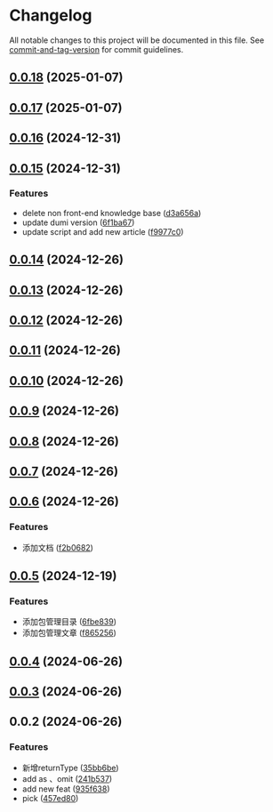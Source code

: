 # Changelog

All notable changes to this project will be documented in this file. See [commit-and-tag-version](https://github.com/absolute-version/commit-and-tag-version) for commit guidelines.

## [0.0.18](https://github.com/dai1254473705/fe-interview/compare/v0.0.17...v0.0.18) (2025-01-07)

## [0.0.17](https://github.com/dai1254473705/fe-interview/compare/v0.0.16...v0.0.17) (2025-01-07)

## [0.0.16](https://github.com/dai1254473705/fe-interview/compare/v0.0.15...v0.0.16) (2024-12-31)

## [0.0.15](https://github.com/dai1254473705/fe-interview/compare/v0.0.14...v0.0.15) (2024-12-31)


### Features

* delete non front-end knowledge base ([d3a656a](https://github.com/dai1254473705/fe-interview/commit/d3a656a59fe365e193cd3b496c4d9ab2ff755822))
* update dumi version ([6f1ba67](https://github.com/dai1254473705/fe-interview/commit/6f1ba674cece291efeffb2aed8d3ccc0d5e11bd5))
* update script and add new article ([f9977c0](https://github.com/dai1254473705/fe-interview/commit/f9977c0f73b2f87c4606fc97fd21442d2d95b33c))

## [0.0.14](https://github.com/dai1254473705/fe-interview/compare/v0.0.13...v0.0.14) (2024-12-26)

## [0.0.13](https://github.com/dai1254473705/fe-interview/compare/v0.0.12...v0.0.13) (2024-12-26)

## [0.0.12](https://github.com/dai1254473705/fe-interview/compare/v0.0.11...v0.0.12) (2024-12-26)

## [0.0.11](https://github.com/dai1254473705/fe-interview/compare/v0.0.10...v0.0.11) (2024-12-26)

## [0.0.10](https://github.com/dai1254473705/fe-interview/compare/v0.0.9...v0.0.10) (2024-12-26)

## [0.0.9](https://github.com/dai1254473705/fe-interview/compare/v0.0.8...v0.0.9) (2024-12-26)

## [0.0.8](https://github.com/dai1254473705/fe-interview/compare/v0.0.7...v0.0.8) (2024-12-26)

## [0.0.7](https://github.com/dai1254473705/fe-interview/compare/v0.0.6...v0.0.7) (2024-12-26)

## [0.0.6](https://github.com/dai1254473705/fe-interview/compare/v0.0.5...v0.0.6) (2024-12-26)


### Features

* 添加文档 ([f2b0682](https://github.com/dai1254473705/fe-interview/commit/f2b068226e8fd4c4c25d6d8d9ff7947d18f0845e))

## [0.0.5](https://github.com/dai1254473705/fe-interview/compare/v0.0.4...v0.0.5) (2024-12-19)


### Features

* 添加包管理目录 ([6fbe839](https://github.com/dai1254473705/fe-interview/commit/6fbe8391e58cb3c92ef90d3c538309f97954347d))
* 添加包管理文章 ([f865256](https://github.com/dai1254473705/fe-interview/commit/f865256815025fb8c0ef4667dbf29b9ae8700a36))

## [0.0.4](https://github.com/dai1254473705/fe-interview/compare/v0.0.3...v0.0.4) (2024-06-26)

## [0.0.3](https://github.com/dai1254473705/fe-interview/compare/v0.0.2...v0.0.3) (2024-06-26)

## 0.0.2 (2024-06-26)


### Features

* 新增returnType ([35bb6be](https://github.com/dai1254473705/fe-interview/commit/35bb6be9a806583481a34c2eaf486cd6eea6329e))
* add as 、omit ([241b537](https://github.com/dai1254473705/fe-interview/commit/241b5370b88585d2efae6d6d55a666c32f80ab8a))
* add new feat ([935f638](https://github.com/dai1254473705/fe-interview/commit/935f6385fdcd39eb592abdc6a708638bc03a2c59))
* pick ([457ed80](https://github.com/dai1254473705/fe-interview/commit/457ed800d0244707aeaf6f1b51dbeb407ca39311))
